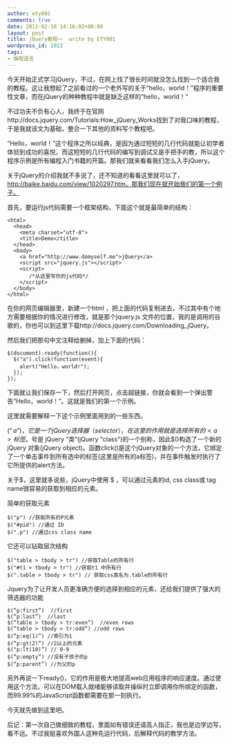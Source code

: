 ```yaml
---
author: ety001
comments: true
date: 2011-02-16 14:16:02+00:00
layout: post
title: jQuery教程一  write by ETY001
wordpress_id: 1022
tags:
- 编程语言
---
```


今天开始正式学习jQuery，不过，在网上找了很长时间就没怎么找到一个适合我的教程。这让我想起了之前看过的一个老外写的关于“hello，world！”程序的重要性文章，而在jQuery的种种教程中就是缺乏这样的“hello，world！”

不过功夫不负有心人，我终于在官网http://docs.jquery.com/Tutorials:How_jQuery_Works找到了对我口味的教程，于是我就该文为基础，整合一下其他的资料写个教程吧。

“Hello，world！”这个程序之所以经典，是因为通过短短的几行代码就能让初学者体验到成功的喜悦，而这短短的几行代码的编写到调试又是手把手的教，所以这个程序示例是所有编程入门书籍的开篇。那我们就来看看我们怎么入手jQuery。

关于jQuery的介绍我就不多说了，还不知道的看看这里就可以了，http://baike.baidu.com/view/1020297.htm。那我们现在就开始我们的第一个例子。

首先，要运行js代码需要一个框架结构，下面这个就是最简单的结构：

```
<html>
  <head>
    <meta charset="utf-8">
    <title>Demo</title>
  </head>
  <body>
    <a href="http://www.domyself.me">jQuery</a>
    <script src="jquery.js"></script>
    <script>
       /*从这里写你的js代码*/
    </script>
  </body>
</html>
```

在你的网页编辑器里，新建一个html ，把上面的代码复制进去，不过其中有个地方需要根据你的情况进行修改，就是那个jquery.js 文件的位置，我的是调用的谷歌的，你也可以到这里下载http://docs.jquery.com/Downloading_jQuery。

然后我们把那句中文注释给删掉，加上下面的代码：

```
$(document).ready(function(){
  $("a").click(function(event){
    alert("Hello，world!");
  });
});
```

下面就让我们保存一下，然后打开网页，点击超链接，你就会看到一个弹出警告“Hello，world！”。这就是我们的第一个示例。

这里就需要解释一下这个示例里面用到的一些东西。

$(“a”)，它是一个jQuery选择器（selector），在这里的作用就是选择所有的<a>标签。$号是 jQuery “类”(jQuery "class")的一个别称，因此$()构造了一个新的jQuery 对象(jQuery object)。函数click()是这个jQuery对象的一个方法，它绑定了一个单击事件到所有选中的标签(这里是所有的a标签)，并在事件触发时执行了它所提供的alert方法。

关于$，这里就多说些，jQuery中使用 $ ，可以通过元素的id, css class或 tag name很容易的获取到相应的元素。

简单的获取元素

```
$("p") //获取所有的P元素
$("#pid") //通过 ID
$(".p") //通过css class name
```

它还可以钻取层次结构

```
$("table > tbody > tr") //获取Table的所有行
$("#t1 > tbody > tr") //获取t1 中所有行
$(".table > tbody > tr") // 获取css类名为.table的所有行
```

Jquery为了让开发人员更准确方便的选择到相应的元素，还给我们提供了强大的筛选器的功能

```
$(“p:first”)  //first
$(“p:last”)  //last
$(“table > tbody > tr:even”)  //even rows
$(“table > tbody > tr:odd”) //odd rows
$(“p:eq(1)”) //索引为1
$(“p:gt(2)”) //2以上的元素
$("p:lt(10)”) // 0-9
$(“p:empty”) //没有子孩子的p
$(“p:parent”) //为父的p
```

另外再说一下ready()，它的作用是极大地提高web应用程序的响应速度。通过使用这个方法，可以在DOM载入就绪能够读取并操纵时立即调用你所绑定的函数，而99.99%的JavaScript函数都需要在那一刻执行。

今天就先做到这里吧。

后记：第一次自己做细致的教程，里面如有错误还请高人指正，我也是边学边写，看不远。不过我挺喜欢外国人这种先运行代码，后解释代码的教学方法。

